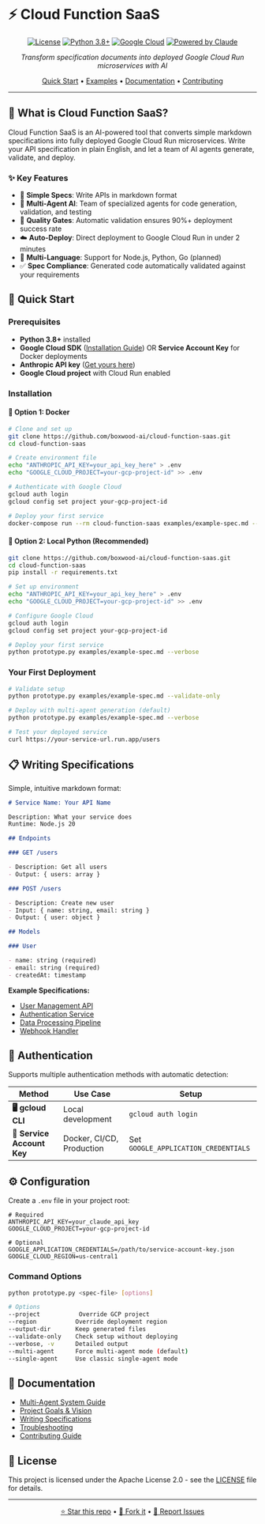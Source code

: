 # ⚡ Cloud Function SaaS

<div align="center">

[![License](https://img.shields.io/badge/License-Apache%202.0-blue.svg)](https://opensource.org/licenses/Apache-2.0)
[![Python 3.8+](https://img.shields.io/badge/python-3.8+-blue.svg)](https://www.python.org/downloads/)
[![Google Cloud](https://img.shields.io/badge/Google%20Cloud-Run-4285f4.svg)](https://cloud.google.com/run)
[![Powered by Claude](https://img.shields.io/badge/Powered%20by-Claude%20AI-orange.svg)](https://www.anthropic.com/claude)

_Transform specification documents into deployed Google Cloud Run microservices with AI_

[Quick Start](#-quick-start) • [Examples](examples/) • [Documentation](docs/) • [Contributing](docs/contributing.md)

</div>

---

## 🚀 What is Cloud Function SaaS?

Cloud Function SaaS is an AI-powered tool that converts simple markdown specifications into fully deployed Google Cloud Run microservices. Write your API specification in plain English, and let a team of AI agents generate, validate, and deploy.

### ✨ Key Features

- 📝 **Simple Specs**: Write APIs in markdown format
- 🤖 **Multi-Agent AI**: Team of specialized agents for code generation, validation, and testing
- 🎯 **Quality Gates**: Automatic validation ensures 90%+ deployment success rate
- ☁️ **Auto-Deploy**: Direct deployment to Google Cloud Run in under 2 minutes
- 🔧 **Multi-Language**: Support for Node.js, Python, Go (planned)
- ✅ **Spec Compliance**: Generated code automatically validated against your requirements

## 🚀 Quick Start

### Prerequisites

- **Python 3.8+** installed
- **Google Cloud SDK** ([Installation Guide](https://cloud.google.com/sdk/docs/install)) OR **Service Account Key** for Docker deployments
- **Anthropic API key** ([Get yours here](https://console.anthropic.com/))
- **Google Cloud project** with Cloud Run enabled

### Installation

#### 🐳 Option 1: Docker

```bash
# Clone and set up
git clone https://github.com/boxwood-ai/cloud-function-saas.git
cd cloud-function-saas

# Create environment file
echo "ANTHROPIC_API_KEY=your_api_key_here" > .env
echo "GOOGLE_CLOUD_PROJECT=your-gcp-project-id" >> .env

# Authenticate with Google Cloud
gcloud auth login
gcloud config set project your-gcp-project-id

# Deploy your first service
docker-compose run --rm cloud-function-saas examples/example-spec.md --verbose
```

#### 🐍 Option 2: Local Python (Recommended)

```bash
git clone https://github.com/boxwood-ai/cloud-function-saas.git
cd cloud-function-saas
pip install -r requirements.txt

# Set up environment
echo "ANTHROPIC_API_KEY=your_api_key_here" > .env
echo "GOOGLE_CLOUD_PROJECT=your-gcp-project-id" >> .env

# Configure Google Cloud
gcloud auth login
gcloud config set project your-gcp-project-id

# Deploy your first service
python prototype.py examples/example-spec.md --verbose
```

### Your First Deployment

```bash
# Validate setup
python prototype.py examples/example-spec.md --validate-only

# Deploy with multi-agent generation (default)
python prototype.py examples/example-spec.md --verbose

# Test your deployed service
curl https://your-service-url.run.app/users
```

## 📋 Writing Specifications

Simple, intuitive markdown format:

```markdown
# Service Name: Your API Name

Description: What your service does
Runtime: Node.js 20

## Endpoints

### GET /users

- Description: Get all users
- Output: { users: array }

### POST /users

- Description: Create new user
- Input: { name: string, email: string }
- Output: { user: object }

## Models

### User

- name: string (required)
- email: string (required)
- createdAt: timestamp
```

**Example Specifications:**

- [User Management API](examples/user-api-nodejs.spec.md)
- [Authentication Service](examples/auth-service-go.spec.md)
- [Data Processing Pipeline](examples/data-processor-python.spec.md)
- [Webhook Handler](examples/webhook-handler-nodejs.spec.md)

## 🔐 Authentication

Supports multiple authentication methods with automatic detection:

| Method                     | Use Case                  | Setup                                |
| -------------------------- | ------------------------- | ------------------------------------ |
| **🖥️ gcloud CLI**          | Local development         | `gcloud auth login`                  |
| **🔑 Service Account Key** | Docker, CI/CD, Production | Set `GOOGLE_APPLICATION_CREDENTIALS` |

## ⚙️ Configuration

Create a `.env` file in your project root:

```env
# Required
ANTHROPIC_API_KEY=your_claude_api_key
GOOGLE_CLOUD_PROJECT=your-gcp-project-id

# Optional
GOOGLE_APPLICATION_CREDENTIALS=/path/to/service-account-key.json
GOOGLE_CLOUD_REGION=us-central1
```

### Command Options

```bash
python prototype.py <spec-file> [options]

# Options
--project           Override GCP project
--region           Override deployment region
--output-dir       Keep generated files
--validate-only    Check setup without deploying
--verbose, -v      Detailed output
--multi-agent      Force multi-agent mode (default)
--single-agent     Use classic single-agent mode
```

## 📖 Documentation

- [Multi-Agent System Guide](docs/multi-agent-system.md)
- [Project Goals & Vision](docs/goals.md)
- [Writing Specifications](docs/specifications.md)
- [Troubleshooting](docs/troubleshooting.md)
- [Contributing Guide](docs/contributing.md)

## 📄 License

This project is licensed under the Apache License 2.0 - see the [LICENSE](LICENSE) file for details.

---

<div align="center">

[⭐ Star this repo](https://github.com/boxwood-ai/cloud-function-saas) • [🍴 Fork it](https://github.com/boxwood-ai/cloud-function-saas/fork) • [🐛 Report Issues](https://github.com/boxwood-ai/cloud-function-saas/issues)

</div>
